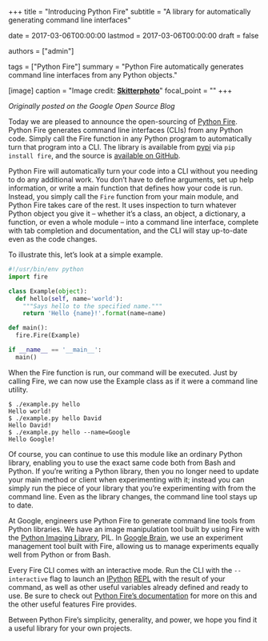 +++
title = "Introducing Python Fire"
subtitle = "A library for automatically generating command line interfaces"

date = 2017-03-06T00:00:00
lastmod = 2017-03-06T00:00:00
draft = false

authors = ["admin"]

tags = ["Python Fire"]
summary = "Python Fire automatically generates command line interfaces from any Python objects."

[image]
  caption = "Image credit: [**Skitterphoto**](https://www.pexels.com/photo/fire-hell-inferno-flame-9328/)"
  focal_point = ""
+++

_Originally posted on the Google Open Source Blog_

Today we are pleased to announce the open-sourcing of [Python Fire](https://github.com/google/python-fire). Python Fire generates command line interfaces (CLIs) from any Python code. Simply call the Fire function in any Python program to automatically turn that program into a CLI. The library is available from [pypi](https://pypi.org/project/fire/) via `pip install fire`, and the source is [available on GitHub](https://github.com/google/python-fire).

Python Fire will automatically turn your code into a CLI without you needing to do any additional work. You don’t have to define arguments, set up help information, or write a main function that defines how your code is run. Instead, you simply call the `Fire` function from your main module, and Python Fire takes care of the rest. It uses inspection to turn whatever Python object you give it – whether it’s a class, an object, a dictionary, a function, or even a whole module – into a command line interface, complete with tab completion and documentation, and the CLI will stay up-to-date even as the code changes.

To illustrate this, let’s look at a simple example.

```python
#!/usr/bin/env python
import fire

class Example(object):
  def hello(self, name='world'):
    """Says hello to the specified name."""
    return 'Hello {name}!'.format(name=name)

def main():
  fire.Fire(Example)

if __name__ == '__main__':
  main()
```

When the Fire function is run, our command will be executed. Just by calling Fire, we can now use the Example class as if it were a command line utility.

```
$ ./example.py hello
Hello world!
$ ./example.py hello David
Hello David!
$ ./example.py hello --name=Google
Hello Google!
```

Of course, you can continue to use this module like an ordinary Python library, enabling you to use the exact same code both from Bash and Python. If you’re writing a Python library, then you no longer need to update your main method or client when experimenting with it; instead you can simply run the piece of your library that you’re experimenting with from the command line. Even as the library changes, the command line tool stays up to date.

At Google, engineers use Python Fire to generate command line tools from Python libraries. We have an image manipulation tool built by using Fire with the [Python Imaging Library](https://en.wikipedia.org/wiki/Python_Imaging_Library), PIL. In [Google Brain](https://ai.google/research/teams/brain), we use an experiment management tool built with Fire, allowing us to manage experiments equally well from Python or from Bash.

Every Fire CLI comes with an interactive mode. Run the CLI with the `--interactive` flag to launch an [IPython](https://ipython.org/) [REPL](https://en.wikipedia.org/wiki/Read%E2%80%93eval%E2%80%93print_loop) with the result of your command, as well as other useful variables already defined and ready to use. Be sure to check out [Python Fire’s documentation](https://github.com/google/python-fire#python-fire-) for more on this and the other useful features Fire provides.

Between Python Fire’s simplicity, generality, and power, we hope you find it a useful library for your own projects.